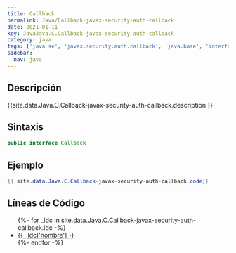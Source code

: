 ```yaml
---
title: Callback
permalink: Java/Callback-javax-security-auth-callback
date: 2021-01-11
key: JavaJava.C.Callback-javax-security-auth-callback
category: java
tags: ['java se', 'javax.security.auth.callback', 'java.base', 'interface java', 'Java 1.4']
sidebar: 
  nav: java
---
```


## Descripción
{{site.data.Java.C.Callback-javax-security-auth-callback.description }}

## Sintaxis
~~~java
public interface Callback
~~~

## Ejemplo
~~~java
{{ site.data.Java.C.Callback-javax-security-auth-callback.code}}
~~~

## Líneas de Código
<ul>
{%- for _ldc in site.data.Java.C.Callback-javax-security-auth-callback.ldc -%}
   <li>
       <a href="{{_ldc['url'] }}">{{ _ldc['nombre'] }}</a>
   </li>
{%- endfor -%}
</ul>
